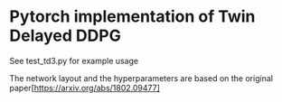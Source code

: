 # Pytorch implementation of Twin Delayed DDPG

See test_td3.py for example usage

The network layout and the hyperparameters are based on the original paper[https://arxiv.org/abs/1802.09477]
